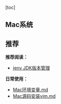 
[toc]
## Mac系统


## 推荐

**推荐阅读：**
- [jenv JDK版本管理](https://www.jianshu.com/p/1a147d5515f0)


**日常使用：**
- [Mac环境变量.md](docs/operating-system/mac/Mac环境变量.md)
- [Mac源码安装vim.md](docs/operating-system/mac/Mac源码安装vim.md)
